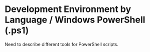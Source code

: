# Development Environment by Language / Windows PowerShell (.ps1) #

Need to describe different tools for PowerShell scripts.
